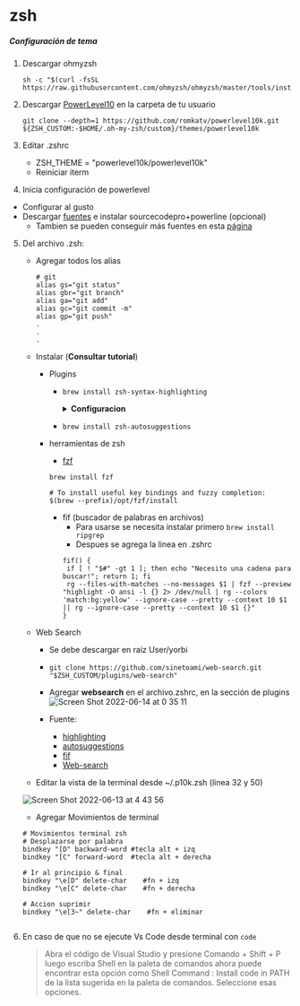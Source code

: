 # zsh

##### Configuración de tema

1. Descargar ohmyzsh
    ~~~ 
    sh -c "$(curl -fsSL https://raw.githubusercontent.com/ohmyzsh/ohmyzsh/master/tools/install.sh)" 
    ~~~
3. Descargar [PowerLevel10](https://github.com/romkatv/powerlevel10k#homebrew) en la carpeta de tu usuario
   ~~~
   git clone --depth=1 https://github.com/romkatv/powerlevel10k.git ${ZSH_CUSTOM:-$HOME/.oh-my-zsh/custom}/themes/powerlevel10k
   ~~~

3. Editar .zshrc 
    - ZSH_THEME = "powerlevel10k/powerlevel10k"
    - Reiniciar iterm
4. Inicia configuración de powerlevel
- Configurar al gusto
- Descargar [fuentes](https://github.com/yorbimv/macos_catalina_config/tree/main/Configuraciones/Fonts) e instalar sourcecodepro+powerline (opcional)
    - Tambien se pueden conseguir más fuentes en esta [página](https://www.nerdfonts.com/font-downloads) 
5. Del archivo .zsh:
    - Agregar todos los alias
         ~~~ 
         # git
         alias gs="git status"
         alias gbr="git branch"
         alias ga="git add"
         alias gc="git commit -m"
         alias gp="git push"
         .
         .
         .
         ~~~
    - Instalar (**Consultar tutorial**)
        - Plugins
            - ```brew install zsh-syntax-highlighting```
                <details>
                <summary><b>Configuracion</b><br></summary>
                localizar la ruta donde se encuentra la carpeta zsh-syntax-highlighting y escribir la ruta en .zsh
                
                ![Captura de pantalla 2023-03-19 a la(s) 23 47 17](https://user-images.githubusercontent.com/65741972/226257334-ee1077a8-feff-483a-80e4-a8fe98362cc8.png)

                 </details>
                 
            
            - ```brew install zsh-autosuggestions```

        - herramientas de zsh
            - [fzf](https://github.com/junegunn/fzf)
            ~~~
            brew install fzf

            # To install useful key bindings and fuzzy completion:
            $(brew --prefix)/opt/fzf/install
            ~~~
            - fif (buscador de palabras en archivos)
                - Para usarse se necesita instalar primero ```brew install ripgrep```
                - Despues se agrega la linea en .zshrc
                 ~~~ 
                 fif() {
                  if [ ! "$#" -gt 1 ]; then echo "Necesito una cadena para buscar!"; return 1; fi
                  rg --files-with-matches --no-messages $1 | fzf --preview "highlight -O ansi -l {} 2> /dev/null | rg --colors 'match:bg:yellow' --ignore-case --pretty --context 10 $1 || rg --ignore-case --pretty --context 10 $1 {}"
                } 
                ~~~
    - Web Search
        - Se debe descargar en raiz User/yorbi 
        - ```git clone https://github.com/sinetoami/web-search.git "$ZSH_CUSTOM/plugins/web-search"```
        -  Agregar **websearch** en el archivo.zshrc, en la sección de plugins
            ![Screen Shot 2022-06-14 at 0 35 11](https://user-images.githubusercontent.com/65741972/173500998-bc01664f-df72-48c8-a334-8d19a007b47c.png)

        - Fuente:
            - [highlighting](https://github.com/zsh-users/zsh-syntax-highlighting)
            - [autosuggestions](https://github.com/zsh-users/zsh-autosuggestions  )  
            - [fif](https://logico.ar/blog/2019/07/13/fzf-el-buscador-nix)
            - [Web-search](https://github.com/ohmyzsh/ohmyzsh/tree/master/plugins/web-search)
        
    - Editar la vista de la terminal desde ~/.p10k.zsh (linea 32 y 50)
      
    ![Screen Shot 2022-06-13 at 4 43 56](https://user-images.githubusercontent.com/65741972/173326646-0413b2ca-35e3-45aa-b8f8-182cdf035dc7.png)
    
    - Agregar Movimientos de terminal
    ~~~ 
    # Movimientos terminal zsh
    # Desplazarse por palabra
    bindkey "[D" backward-word #tecla alt + izq
    bindkey "[C" forward-word  #tecla alt + derecha

    # Ir al principio & final
    bindkey "\e[D" delete-char    #fn + izq 
    bindkey "\e[C" delete-char    #fn + derecha 

    # Accion suprimir
    bindkey "\e[3~" delete-char    #fn + eliminar 


    ~~~

6. En caso de que no se ejecute Vs Code desde terminal con ```code```

   > Abra el código de Visual Studio y presione Comando + Shift + P 
   > luego escriba Shell en la paleta de comandos ahora puede encontrar esta opción como Shell Command : Install code in PATH de la lista sugerida en la paleta de comandos. Seleccione esas opciones.
